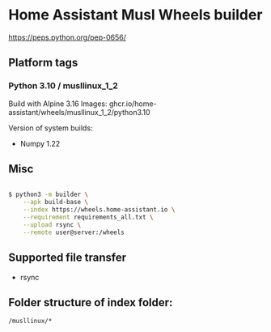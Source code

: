 # Home Assistant Musl Wheels builder

https://peps.python.org/pep-0656/

## Platform tags

### Python 3.10 / musllinux_1_2

Build with Alpine 3.16
Images: ghcr.io/home-assistant/wheels/musllinux_1_2/python3.10

Version of system builds:

- Numpy 1.22

## Misc

```sh

$ python3 -m builder \
    --apk build-base \
    --index https://wheels.home-assistant.io \
    --requirement requirements_all.txt \
    --upload rsync \
    --remote user@server:/wheels
```

## Supported file transfer

- rsync

## Folder structure of index folder:

`/musllinux/*`
